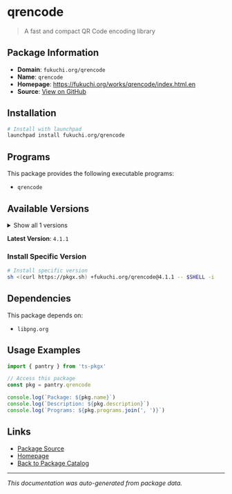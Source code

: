 # qrencode

> A fast and compact QR Code encoding library

## Package Information

- **Domain**: `fukuchi.org/qrencode`
- **Name**: `qrencode`
- **Homepage**: https://fukuchi.org/works/qrencode/index.html.en
- **Source**: [View on GitHub](https://github.com/pkgxdev/pantry/tree/main/projects/fukuchi.org/qrencode/package.yml)

## Installation

```bash
# Install with launchpad
launchpad install fukuchi.org/qrencode
```

## Programs

This package provides the following executable programs:

- `qrencode`

## Available Versions

<details>
<summary>Show all 1 versions</summary>

- `4.1.1`

</details>

**Latest Version**: `4.1.1`

### Install Specific Version

```bash
# Install specific version
sh <(curl https://pkgx.sh) +fukuchi.org/qrencode@4.1.1 -- $SHELL -i
```

## Dependencies

This package depends on:

- `libpng.org`

## Usage Examples

```typescript
import { pantry } from 'ts-pkgx'

// Access this package
const pkg = pantry.qrencode

console.log(`Package: ${pkg.name}`)
console.log(`Description: ${pkg.description}`)
console.log(`Programs: ${pkg.programs.join(', ')}`)
```

## Links

- [Package Source](https://github.com/pkgxdev/pantry/tree/main/projects/fukuchi.org/qrencode/package.yml)
- [Homepage](https://fukuchi.org/works/qrencode/index.html.en)
- [Back to Package Catalog](../../../package-catalog.md)

---

*This documentation was auto-generated from package data.*
